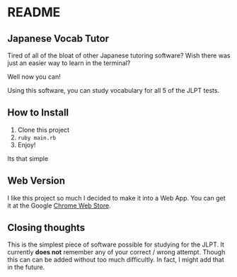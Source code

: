 README
======

Japanese Vocab Tutor
--------------------

Tired of all of the bloat of other Japanese tutoring software?  Wish there was
just an easier way to learn in the terminal?

Well now you can!

Using this software, you can study vocabulary for all 5 of the JLPT tests.

How to Install
--------------

1. Clone this project
2. `ruby main.rb`
3. Enjoy!

Its that simple

Web Version
-----------

I like this project so much I decided to make it into a Web App.  You can get
it at the Google [Chrome Web Store](https://chrome.google.com/webstore/detail/ldemblkooloonmjfiainhkhmmlelfnfb).


Closing thoughts
---------------
 
This is the simplest piece of software possible for studying for the JLPT.  It
currently **does not** remember any of your correct / wrong attempt.  Though
this can can be added without too much difficultly.  In fact, I might add that
in the future.
